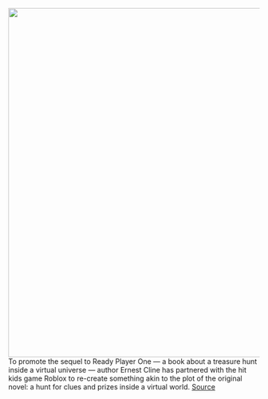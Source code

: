 <img src='https://cdn.vox-cdn.com/thumbor/SoBlKtO-LnZZaeBZYgwIG9k4Swo=/0x0:1645x1015/1200x800/filters:focal(692x377:954x639)/cdn.vox-cdn.com/uploads/chorus_image/image/67851336/Ready_Player_Two_Roblox_Event.0.jpg' width='700px' /><br/>
To promote the sequel to Ready Player One — a book about a treasure hunt inside a virtual universe — author Ernest Cline has partnered with the hit kids game Roblox to re-create something akin to the plot of the original novel: a hunt for clues and prizes inside a virtual world.
<a href='https://www.theverge.com/2020/11/23/21594054/ready-player-two-roblox-treasure-hunt-ernest-cline'> Source <a/>